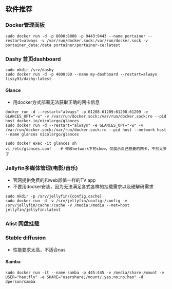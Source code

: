 ## 软件推荐

### Docker管理面板

```shell
sudo docker run -d -p 8000:8000 -p 9443:9443 --name portainer --restart=always -v /var/run/docker.sock:/var/run/docker.sock -v portainer_data:/data portainer/portainer-ce:latest
```

### Dashy 首页dashboard

```shell
sudo mkdir /srv/dashy
sudo docker run -d -p 4000:80 --name my-dashboard --restart=always lissy93/dashy:latest
```

#### Glance

- 用docker方式部署无法获取正确的网卡信息

```shell
docker run -d --restart="always" -p 61208-61209:61208-61209 -e GLANCES_OPT="-w" -v /var/run/docker.sock:/var/run/docker.sock:ro --pid host docker.io/nicolargo/glances
sudo docker run -d --restart="always" -e GLANCES_OPT="-w" -v /var/run/docker.sock:/var/run/docker.sock:ro --pid host --network host --name glances nicolargo/glances

sudo docker exec -it glances sh
vi /etc/glances.conf	# 修改network下的show，仅展示自己想要的网卡，不然太多了
```

### Jellyfin多媒体管理(电影/音乐)

- 官网提供免费的和web颜值一样的TV app
- 不要用docker安装，因为无法满足各式各样的挂载需求以及硬解码需求

```shell
sudo mkdir -p /srv/jellyfin/{config,cache}
sudo docker run -d -v /srv/jellyfin/config:/config -v /srv/jellyfin/cache:/cache -v /media:/media --net=host jellyfin/jellyfin:latest
```

### Alist 网盘挂载



### ~~Stable diffusion~~

- 性能要求太高，不适合nas

#### Samba

```shell
sudo docker run -it --name samba -p 445:445 -v /media/share:/mount -e USER="hao;fly" -e SHARE="usershare;/mount/;yes;no;no;hao" -d dperson/samba
```
